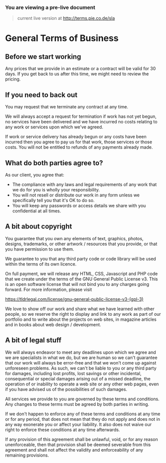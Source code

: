 ### You are viewing a pre-live document
> current live version at http://terms.pie.co.de/sla

# General Terms of Business

## Before we start working

Any prices that we provide in an estimate or a contract will be valid for 30 days. If you get back to us after this time, we might need to review the pricing.

## If you need to back out

You may request that we terminate any contract at any time.

We will always accept a request for termination if work has not yet begun, no services have been delivered and we have incurred no costs relating to any work or services upon which we've agreed.

If work or service delivery has already begun or any costs have been incurred then you agree to pay us for that work, those services or those costs. You will not be entitled to refunds of any payments already made.

## What do both parties agree to?

As our client, you agree that:

* The compliance with any laws and legal requirements of any work that we do for you is wholly your responsibility.
* You will not resell or distribute our work in any form unless we specifically tell you that it's OK to do so.
* You will keep any passwords or access details we share with you confidential at all times.





## A bit about copyright

You guarantee that you own any elements of text, graphics, photos, designs, trademarks, or other artwork / resources that you provide, or that you have permission to use them.

We guarantee to you that any third party code or code library will be used within the terms of its own licence.

On full payment, we will release any HTML, CSS, Javascript and PHP code that we create under the terms of the GNU General Public License v3. This is an open software license that will not bind you to any charges going forward. For more information, please visit

https://tldrlegal.com/license/gnu-general-public-license-v3-(gpl-3)

We love to show off our work and share what we have learned with other people, so we reserve the right to display and link to any work as part of our portfolio and to write about the projects on web sites, in magazine articles and in books about web design / development.

## A bit of legal stuff

We will always endeavor to meet any deadlines upon which we agree and we are specialists in what we do, but we are human so we can't guarantee that our work will always be error-free and that we won't come up against unforeseen problems. As such, we can't be liable to you or any third party for damages, including lost profits, lost savings or other incidental, consequential or special damages arising out of a missed deadline, the operation of or inability to operate a web site or any other web pages, even if you have advised us of the possibilities of such damages.

All services we provide to you are governed by these terms and conditions. Any changes to these terms must be agreed by both parties in writing.

If we don't happen to enforce any of these terms and conditions at any time or for any period, that does not mean that they do not apply and does not in any way exonerate you or affect your liability. It also does not waive our right to enforce these conditions at any time afterwards.

If any provision of this agreement shall be unlawful, void, or for any reason unenforceable, then that provision shall be deemed severable from this agreement and shall not affect the validity and enforceability of any remaining provisions.
